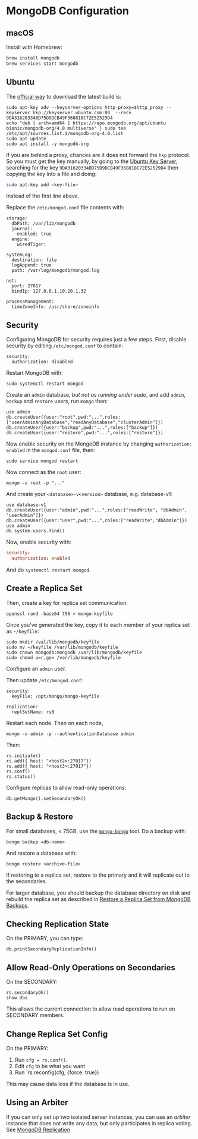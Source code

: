 # MongoDB Configuration

## macOS

Install with Homebrew:

```bash
brew install mongodb
brew services start mongodb
```

## Ubuntu

The [official way](https://docs.mongodb.com/manual/tutorial/install-mongodb-on-ubuntu/) to download the latest build is:

```
sudo apt-key adv --keyserver-options http-proxy=$http_proxy --keyserver hkp://keyserver.ubuntu.com:80  --recv 9DA31620334BD75D9DCB49F368818C72E52529D4
echo "deb [ arch=amd64 ] https://repo.mongodb.org/apt/ubuntu bionic/mongodb-org/4.0 multiverse" | sudo tee /etc/apt/sources.list.d/mongodb-org-4.0.list
sudo apt update
sudo apt install -y mongodb-org
```

If you are behind a proxy, chances are it does not forward the `hkp` protocol. So you must get the key manually, by going to the [Ubuntu Key Server](http://keyserver.ubuntu.com), searching for the key `9DA31620334BD75D9DCB49F368818C72E52529D4` then copying the key into a file and doing:

```bash
sudo apt-key add <key-file>
```

Instead of the first line above.

Replace the `/etc/mongod.conf` file contents with:

```
storage:
  dbPath: /var/lib/mongodb
  journal:
    enabled: true
  engine:
    wiredTiger:

systemLog:
  destination: file
  logAppend: true
  path: /var/log/mongodb/mongod.log

net:
  port: 27017
  bindIp: 127.0.0.1,10.20.1.32

processManagement:
  timeZoneInfo: /usr/share/zoneinfo
```

## Security

Configuring MongoDB for security requires just a few steps. First, disable security by editing `/etc/mongod.conf` to contain:

```
security:
  authorization: disabled
```

Restart MongoDB with:

```
sudo systemctl restart mongod
```

Create an `admin` database, _but not as running under sudo_, and add `admin`, `backup` and `restore` users, run `mongo` then:

```mongo
use admin
db.createUser({user:"root",pwd:"...",roles:["userAdminAnyDatabase","readAnyDatabase","clusterAdmin"]})
db.createUser({user:"backup",pwd:"...",roles:["backup"]})
db.createUser({user:"restore",pwd:"...",roles:["restore"]})
```

Now enable security on the MongoDB instance by changing `authorization: enabled` in the `mongod.conf` file, then:

    sudo service mongod restart

Now connect as the `root` user:

    mongo -u root -p "..."

And create your `<database>-v<version>` database, e.g. database-v1:

    use database-v1
    db.createUser({user:"admin",pwd:"...",roles:["readWrite", "dbAdmin", "userAdmin"]})
    db.createUser({user:"user",pwd:"...",roles:["readWrite","dbAdmin"]})
    use admin
    db.system.users.find()

Now, enable security with:

```conf
security:
  authorization: enabled
```

And do `systemctl restart mongod`.

## Create a Replica Set

Then, create a key for replica set communication:

```mongo
openssl rand -base64 756 > mongo-keyfile
```

Once you’ve generated the key, copy it to each member of your replica set as `~/keyfile`:

```mongo
sudo mkdir /val/lib/mongodb/keyfile
sudo mv ~/keyfile /var/lib/mongodb/keyfile
sudo chown mongodb:mongodb /var/lib/mongodb/keyfile
sudo chmod u=r,go= /var/lib/mongodb/keyfile
```

Configure an `admin` user.

Then update `/etc/mongod.conf`:

```mongo
security:
  keyFile: /opt/mongo/mongo-keyfile

replication:
  replSetName: rs0
```

Restart each node. Then on each node,

```mongo
mongo -u admin -p --authenticationDatabase admin
```

Then:

```mongo
rs.initiate()
rs.add({ host: "<host2>:27017"})
rs.add({ host: "<host3>:27017"})
rs.conf()
rs.status()
```

Configure replicas to allow read-only operations:

```mongo
db.getMongo().setSecondaryOk()
```

## Backup & Restore

For small databases, < 75GB, use the [`mongo-bongo`](https://www.npmjs.com/package/mongo-bongo) tool. Do a backup with:

```mongo
bongo backup <db-name>
```

And restore a database with:

```mongo
bongo restore <archive-file>
```

If restoring to a replica set, restore to the primary and it will replicate out to the secondaries.

For larger database, you should backup the database directory on disk and rebuild the replica set as described in [Restore a Replica Set from MongoDB Backups](https://docs.mongodb.com/manual/tutorial/restore-replica-set-from-backup/).

## Checking Replication State

On the PRIMARY, you can type:

```mongo
db.printSecondaryReplicationInfo()
```

## Allow Read-Only Operations on Secondaries

On the SECONDARY:

```mongo
rs.secondaryOk()
show dbs
```

This allows the current connection to allow read operations to run on SECONDARY members.

## Change Replica Set Config

On the PRIMARY:

1. Run `cfg = rs.conf()`.
2. Edit `cfg` to be what you want
3. Run `rs.reconfig(cfg, {force: true})

This may cause data loss if the database is in use.

## Using an Arbiter

If you can only set up two isolated server instances, you can use an _arbiter_ instance that does not write any data, but only participates in replica voting. See [MongoDB Replication](https://docs.mongodb.com/manual/replication/)